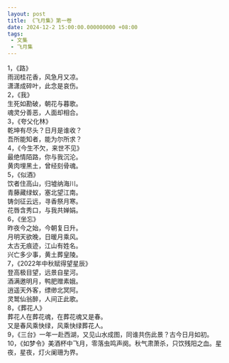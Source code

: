 ```yaml
---
layout: post
title: 《飞月集》第一卷
date: 2024-12-2 15:00:00.000000000 +08:00
tags: 
 - 文集
 - 飞月集
---
```

1，《路》<br>
雨润桂花香，风急月又凉。<br>
潇潇成碎叶，此念是哀伤。<br>
2，《我》<br>
生死如勘破，朝花与暮歌。<br>
魂灵分善恶，人面却相合。<br>
3，《夸父化林》<br>
乾坤有尽头？日月是谁收？<br>
吾所能知者，能为尔所求？<br>
4，《今生不欠，来世不见》<br>
最绝情陌路，你与我沉沦。<br>
黄肉埋黑土，曾经刻骨魂。<br>
5，《似酒》<br>
饮者住高山，归墟纳海川。<br>
青藤藏绿蚁，塞北望江南。<br>
铸剑征云远，寻香祭月寒。<br>
花唇含秀口，与我共婵娟。<br>
6，《坐忘》<br>
昨夜今之始，今朝复日升。<br>
月明天欲晚，日暖月乘风。<br>
太古无痕迹，江山有姓名。<br>
兴亡多少事，黄土葬皇陵。<br>
7，《2022年中秋赋得望星辰》<br>
登高极目望，远景自星河。<br>
酒满邀明月，鸭肥赠素娥。<br>
逍遥天外客，缥缈北冥阿。<br>
灵鹫仙翁醉，人间正此歌。<br>
8，《葬花人》<br>
葬花人在葬花魂，在葬花魂又是春。<br>
又是春风乘快绿，风乘快绿葬花人。<br>
9，《三台》一年一赴西湖，又见山水成图，同谁共伤此景？古今日月如初。<br>
10，《如梦令》美酒杯中飞月，零落虫鸣声阕。秋气肃萧杀，只饮残阳之血。星夜，星夜，灯火阑珊为界。